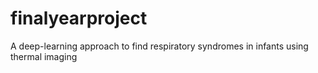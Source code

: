 # finalyearproject
A deep-learning approach to find respiratory syndromes in infants using thermal imaging
